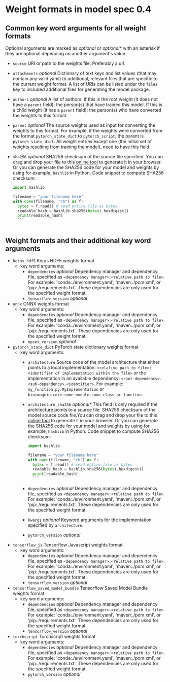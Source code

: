 # Weight formats in model spec 0.4
## Common key word arguments for all weight formats
Optional arguments are marked as _optional_ or _optional*_ with an asterisk if they are optional depending on another argument's value.

- `source` URI or path to the weights file. Preferably a url.
- `attachments` _optional_ Dictionary of text keys and list values (that may contain any valid yaml) to additional, relevant files that are specific to the current weight format. A list of URIs can be listed under the `files` key to included additional files for generating the model package.
- `authors` _optional_ A list of authors. If this is the root weight (it does not have a `parent` field): the person(s) that have trained this model. If this is a child weight (it has a `parent` field): the person(s) who have converted the weights to this format.
- `parent` _optional_ The source weights used as input for converting the weights to this format. For example, if the weights were converted from the format `pytorch_state_dict` to `pytorch_script`, the parent is `pytorch_state_dict`. All weight entries except one (the initial set of weights resulting from training the model), need to have this field.
- `sha256` _optional_ SHA256 checksum of the source file specified. You can drag and drop your file to this [online tool](http://emn178.github.io/online-tools/sha256_checksum.html) to generate it in your browser. Or you can generate the SHA256 code for your model and weights by using for example, `hashlib` in Python. 
    Code snippet to compute SHA256 checksum:
    
    ```python
    import hashlib
    
    filename = "your filename here"
    with open(filename, "rb") as f:
      bytes = f.read() # read entire file as bytes
      readable_hash = hashlib.sha256(bytes).hexdigest()
      print(readable_hash)
      ```



## Weight formats and their additional key word arguments
- `keras_hdf5` Keras HDF5 weights format
  - key word arguments:
    - `dependencies` _optional_ Dependency manager and dependency file, specified as `<dependency manager>:<relative path to file>`. For example: 'conda:./environment.yaml', 'maven:./pom.xml', or 'pip:./requirements.txt'. These dependencies are only used for the specified weight format.
    - `tensorflow_version` _optional_ 
- `onnx` ONNX weights format
  - key word arguments:
    - `dependencies` _optional_ Dependency manager and dependency file, specified as `<dependency manager>:<relative path to file>`. For example: 'conda:./environment.yaml', 'maven:./pom.xml', or 'pip:./requirements.txt'. These dependencies are only used for the specified weight format.
    - `opset_version` _optional_ 
- `pytorch_state_dict` PyTorch state dictionary weights format
  - key word arguments:
    - `architecture` Source code of the model architecture that either points to a local implementation: `<relative path to file>:<identifier of implementation within the file>` or the implementation in an available dependency: `<root-dependency>.<sub-dependency>.<identifier>`.
For example: `my_function.py:MyImplementation` or `bioimageio.core.some_module.some_class_or_function`.
    - `architecture_sha256` _optional*_ This field is only required if the architecture points to a source file. SHA256 checksum of the model source code file.You can drag and drop your file to this [online tool](http://emn178.github.io/online-tools/sha256_checksum.html) to generate it in your browser. Or you can generate the SHA256 code for your model and weights by using for example, `hashlib` in Python. 
        Code snippet to compute SHA256 checksum:
        
        ```python
        import hashlib
        
        filename = "your filename here"
        with open(filename, "rb") as f:
          bytes = f.read() # read entire file as bytes
          readable_hash = hashlib.sha256(bytes).hexdigest()
          print(readable_hash)
          ```


    - `dependencies` _optional_ Dependency manager and dependency file, specified as `<dependency manager>:<relative path to file>`. For example: 'conda:./environment.yaml', 'maven:./pom.xml', or 'pip:./requirements.txt'. These dependencies are only used for the specified weight format.
    - `kwargs` _optional_ Keyword arguments for the implementation specified by `architecture`.
    - `pytorch_version` _optional_ 
- `tensorflow_js` Tensorflow Javascript weights format
  - key word arguments:
    - `dependencies` _optional_ Dependency manager and dependency file, specified as `<dependency manager>:<relative path to file>`. For example: 'conda:./environment.yaml', 'maven:./pom.xml', or 'pip:./requirements.txt'. These dependencies are only used for the specified weight format.
    - `tensorflow_version` _optional_ 
- `tensorflow_saved_model_bundle` Tensorflow Saved Model Bundle weights format
  - key word arguments:
    - `dependencies` _optional_ Dependency manager and dependency file, specified as `<dependency manager>:<relative path to file>`. For example: 'conda:./environment.yaml', 'maven:./pom.xml', or 'pip:./requirements.txt'. These dependencies are only used for the specified weight format.
    - `tensorflow_version` _optional_ 
- `torchscript` Torchscript weights format
  - key word arguments:
    - `dependencies` _optional_ Dependency manager and dependency file, specified as `<dependency manager>:<relative path to file>`. For example: 'conda:./environment.yaml', 'maven:./pom.xml', or 'pip:./requirements.txt'. These dependencies are only used for the specified weight format.
    - `pytorch_version` _optional_ 
